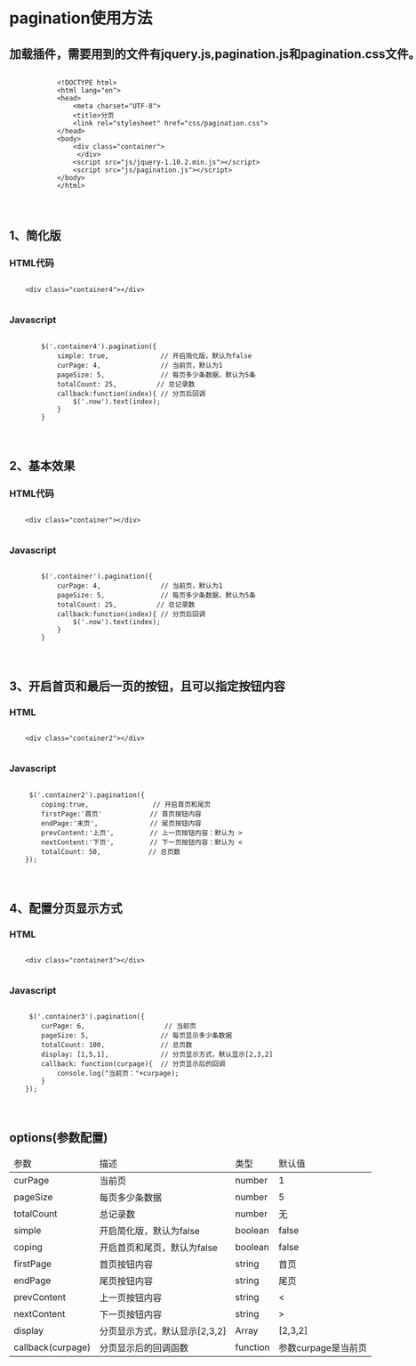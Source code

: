 
<!DOCTYPE html>
<html lang="cn-ZH">
    <head>
        <meta charset="UTF-8">
        <title>pagination</title>
        <meta name="viewport" content="width=device-width, initial-scale=1">
        <link rel="stylesheet" type="text/css" href="./css/pagination.css">
        <link rel="stylesheet" href="./css/common.css">
        <link rel="stylesheet" href="../highlight/styles/github.css"/>
        <script src="../highlight/highlight.pack.js"></script>
        <script>hljs.initHighlightingOnLoad();</script>
        <style>
            pre {
                font-size: 14px;
                margin: 0;
                padding: 0;
            }
            .example {
                width:  1000px;
                margin: 0 auto;
                margin-bottom: 50px;
            }
        </style>
</head>
<body>
    <div class="example">
        <h1>pagination使用方法</h1>
        <h2>加载插件，需要用到的文件有jquery.js,pagination.js和pagination.css文件。</h2>
        <pre><code class="html">
            &lt;!DOCTYPE html>
            &lt;html lang="en">
            &lt;head>
                &lt;meta charset="UTF-8">
                &lt;title>分页</title>
                &lt;link rel="stylesheet" href="css/pagination.css">
            &lt;/head>
            &lt;body&gt;
                &lt;div class="container"&gt;
                 &lt;/div&gt;
                &lt;script src="js/jquery-1.10.2.min.js"&gt;&lt;/script&gt;
                &lt;script src="js/pagination.js"&gt;&lt;/script&gt;
            &lt;/body&gt;
            &lt;/html&gt;
            </code> </pre>
        </div>

<!-- 简化版 -->            
<div class="example">
    <h2 class="tips">1、简化版</h2>   
    <div class="container4"></div>
    <h3 style="">HTML代码</h3>
    <pre><code>
    &lt;div class="container4"&gt;&lt;/div&gt;
    </code></pre>
    <h3>Javascript</h3>
    <pre><code class="javascript">
        $('.container4').pagination({
            simple: true,             // 开启简化版，默认为false
            curPage: 4,               // 当前页，默认为1
            pageSize: 5,              // 每页多少条数据，默认为5条
            totalCount: 25,          // 总记录数
            callback:function(index){ // 分页后回调
                $('.now').text(index);
            }
        }
    </code></pre> 
</div>

<!-- 基本效果 -->            
<div class="example">
    <h2 class="tips">2、基本效果</h2>   
    <div class="container"></div>
    <h3 style="">HTML代码</h3>
    <pre><code>
    &lt;div class="container"&gt;&lt;/div&gt;
    </code></pre>
    <h3>Javascript</h3>
    <pre><code class="javascript">
        $('.container').pagination({
            curPage: 4,               // 当前页，默认为1
            pageSize: 5,              // 每页多少条数据，默认为5条
            totalCount: 25,          // 总记录数
            callback:function(index){ // 分页后回调
                $('.now').text(index);
            }
        }
    </code></pre> 
</div>

 <!-- 开启首页和最后一页的按钮，且可以指定按钮内容 -->
 <div class="example">
    <h2 class="tips">3、开启首页和最后一页的按钮，且可以指定按钮内容</h2>
    <div class="container2"></div>
    <h3>HTML</h3>
    <pre><code class="html">
    &lt;div class="container2"&gt;&lt;/div&gt;    
    </code></pre>
    <h3>Javascript</h3>
    <pre><code class="javascript">
     $('.container2').pagination({   
        coping:true,                // 开启首页和尾页
        firstPage:'首页'            // 首页按钮内容
        endPage:'末页',             // 尾页按钮内容
        prevContent:'上页',         // 上一页按钮内容：默认为 >
        nextContent:'下页',         // 下一页按钮内容：默认为 <
        totalCount: 50,            // 总页数
    });   
    </code></pre>
</div>
<!-- 配置分页显示方式 -->
<div class="example">
    <h2 class="tips">4、配置分页显示方式</h2> 
     <div class="container3"></div>
    <h3>HTML</h3>           
    <pre><code class="html">
    &lt;div class="container3"&gt;&lt;/div&gt;    
    </code></pre>    
    <h3>Javascript</h3>     
    <pre><code class="javascript">
     $('.container3').pagination({   
        curPage: 6,                    // 当前页
        pageSize: 5,                  // 每页显示多少条数据
        totalCount: 100,              // 总页数
        display: [1,5,1],             // 分页显示方式，默认显示[2,3,2]
        callback: function(curpage){  // 分页显示后的回调
            console.log("当前页："+curpage);
        }
    });   
    </code></pre>           
</div>
               
<div class="example">
    <h2>options(参数配置)</h2>
    <table>
        <thead>
            <tr>
                <td>参数</td>
                <td class="explain">描述</td>
                <td>类型</td>
                <td>默认值</td>
            </tr>
        </thead>
        <tbody>
            <tr>
                <td>curPage</td>
                <td class="explain">当前页</td>
                <td>number</td>
                <td>1</td>
            </tr>
            <tr>
                <td>pageSize</td>
                <td class="explain">每页多少条数据</td>
                <td>number</td>
                <td>5</td>
            </tr>
            <tr>
                <td>totalCount</td>
                <td class="explain">总记录数</td>
                <td>number</td>
                <td>无</td>
            </tr>
            <tr>
                <td>simple</td>
                <td class="explain">开启简化版，默认为false</td>
                <td>boolean</td>
                <td>false</td>
            </tr>
            <tr>
                <td>coping</td>
                <td class="explain">开启首页和尾页，默认为false</td>
                <td>boolean</td>
                <td>false</td>
            </tr>
            <tr>
                <td>firstPage</td>
                <td class="explain">首页按钮内容</td>
                <td>string</td>
                <td>首页</td>
            </tr>
            <tr>
                <td>endPage</td>
                <td class="explain">尾页按钮内容</td>
                <td>string</td>
                <td>尾页</td>
            </tr>
            <tr>
                <td>prevContent</td>
                <td class="explain">上一页按钮内容</td>
                <td>string</td>
                <td>&lt;</td>
            </tr>
            <tr>
                <td>nextContent</td>
                <td class="explain">下一页按钮内容</td>
                <td>string</td>
                <td>&gt;</td>
            </tr>
            <tr>
                <td>display</td>
                <td class="explain">分页显示方式，默认显示[2,3,2]</td>
                <td>Array</td>
                <td>[2,3,2]</td>
            </tr>
            <tr>
                <td>callback(curpage)</td>
                <td class="explain">分页显示后的回调函数</td>
                <td>function</td>
                <td>参数curpage是当前页</td>
            </tr>
        </tbody>
    </table>
</div>

<script src="js/jquery-1.10.2.min.js"></script>
<script src="./js/pagination.js"></script>
<script>
    $(function(){
        // TODO 总记录数，后台获取
        var totalCount = 25;          
        $(".container").pagination({  
            curPage: 4,               // 当前第几页，1是第一页,页码从1开始
            pageSize: 5,              // 每页五条
            totalCount: totalCount,   // 总记录数
            callback: function(curpage){  // 分页显示后的回调
                console.log("当前页："+curpage);
            }
        });

        $('.container2').pagination({
            copying:true,
            firstPage:'首页',
            endPage:'末页',
            prevContent:'上页',
            nextContent:'下页',
            totalCount: 50
        });

        $('.container3').pagination({   
            curPage: 6,                   // 当前页
            totalCount: 100,              // 总页数
            pageSize: 5,                  // 每页显示多少条数据
            display: [1,5,1],             // 分页显示方式，默认[2,3,2]
            callback: function(curpage){  // 分页显示后的回调
                console.log("当前页："+curpage);
            }
        });  

         $('.container4').pagination({
            simple: true,             // 开启简化版，默认为false
            curPage: "4",               // 当前页，默认为1
            pageSize: 5,              // 每页多少条数据，默认为5条
            totalCount: 50,          // 总记录数
            callback:function(index){ // 分页后回调
                $('.now').text(index);
            }
        });     
     });
</script>
</body>
</html>